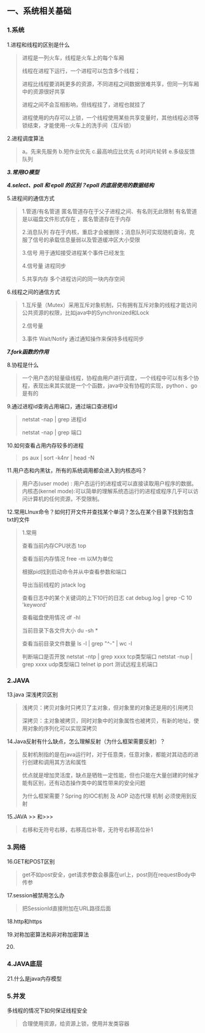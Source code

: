 ## 一、系统相关基础

### 1.系统

1.进程和线程的区别是什么

> 进程是一列火车，线程是火车上的每个车厢
>
> 线程在进程下运行，一个进程可以包含多个线程；
>
> 进程比线程要消耗更多的资源，不同进程之间数据很难共享，但同一列车厢中的资源很好共享
>
> 进程之间不会互相影响，但线程挂了，进程也就挂了
>
> 进程使用的内存可以上锁，一个线程使用某些共享变量时，其他线程必须等锁结束，才能使用--火车上的洗手间（互斥锁）

2.进程调度算法

> a。先来先服务 	b.短作业优先		c.最高响应比优先		d.时间片轮转		e.多级反馈队列

***3.常用IO模型***

***4.select、poll 和 epoll 的区别？epoll 的底层使用的数据结构***

5.进程间的通信方式

> 1.管道/有名管道  匿名管道存在于父子进程之间、有名则无此限制  有名管道是以磁盘文件形式存在  ，匿名管道存在于内存
>
> 2.消息队列 存在于内核，重启才会被删除；消息队列可实现随机查询，克服了信号的承载信息量弱以及管道缓冲区大小受限
>
> 3.信号 用于通知接受进程某个事件已经发生
>
> 4.信号量   进程同步
>
> 5.共享内存 多个进程访问的同一块内存空间

6.线程之间的通信方式

> 1.互斥量（Mutex）采用互斥对象机制，只有拥有互斥对象的线程才能访问公共资源的权限，比如java中的Synchronized和Lock
>
> 2.信号量
>
> 3.事件 Wait/Notify 通过通知操作来保持多线程同步

***7.fork函数的作用***

8.协程是什么

> 一个用户态的轻量级线程，协程由用户进行调度，一个线程中可以有多个协程，表现出来其实就是一个个函数，java中没有协程的实现，python 、go是有的

9.通过进程id查询占用端口，通过端口查进程id

> netstat -nap | grep 进程id
>
> netstat -nap | grep 端口

10.如何查看占用内存较多的进程

> ps aux | sort -k4nr | head -N

11.用户态和内黑钛，所有的系统调用都会进入到内核态吗？

> 用户态(user mode) : 用户态运行的进程或可以直接读取用户程序的数据。
> 内核态(kernel mode):可以简单的理解系统态运行的进程或程序几乎可以访问计算机的任何资源，不受限制。

12.常用LInux命令？如何打开文件并查找某个单词？怎么在某个目录下找到包含txt的文件

> 1.常用
>
> 查看当前内存CPU状态 top
>
> 查看当前内存情况 free -m  以M为单位
>
> 根据pid找到启动命令并从中查看参数和端口
>
> 导出当前线程的 jstack log
>
> 查看日志中的某个关键词的上下10行的日志 cat debug.log | grep -C 10 'keyword'
>
> 查看磁盘使用情况  df -hl
>
> 当前目录下各文件大小 du -sh *
>
> 查看当前目录文件数量  ls -l | grep "^-" | wc -l
>
> 判断端口是否开放     netstat -ntp | grep xxxx  tcp类型端口    netstat -nup | grep xxxx  udp类型端口    telnet ip port  测试远程主机端口

### 2.JAVA

13.java 深浅拷贝区别

> 浅拷贝：拷贝对象时只拷贝了主对象，但对象里的对象还是用的引用拷贝
>
> 深拷贝：主对象被拷贝，同时对象中的对象属性也被拷贝，有新的地址，使用对象的序列化可以实现深拷贝

14.Java反射有什么缺点，怎么理解反射（为什么框架需要反射）？

> 反射机制指的是在java运行时，对于任意类，任意对象，都能对其动态的进行创建和调用其方法和属性
>
> 优点就是增加灵活度，缺点是牺牲一定性能，但也只能在大量创建的时候才能有区别，还有动态操作类中的属性带来的安全问题
>
> 为什么框架需要？Spring 的IOC机制 及 AOP 动态代理 机制 必须使用到反射

15.JAVA >> 和>>>  

> 右移和无符号右移，右移高位补零，无符号右移高位补1

### 3.网络

16.GET和POST区别

> get不如post安全，get请求参数会暴露在url上，post则在requestBody中传参

17.session被禁用怎么办

> 把SessionId直接附加在URL路径后面

18.http和https

19.对称加密算法和非对称加密算法

20.

### 4.JAVA底层

21.什么是java内存模型

> 

### 5.并发

多线程的情况下如何保证线程安全

> 合理使用资源，给资源上锁，使用并发类容器

